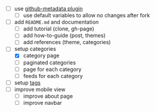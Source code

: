 - [ ] use [github-metadata plugin](https://github.com/jekyll/github-metadata)
    - [ ] use default variables to allow no changes after fork
- [ ] add `README.md` and documentation
    - [ ] add tutorial (clone, gh-page)
    - [ ] add how-to-guide (post, themes) 
    - [ ] add references (theme, categories) 
- [ ] setup categories
    - [x] category page 
    - [ ] paginated categories 
    - [ ] page for each category 
    - [ ] feeds for each category
- [ ] setup [ tags ](http://longqian.me/2017/02/09/github-jekyll-tag/)
- [ ] improve mobile view 
    - [ ] improve about page
    - [ ] improve navbar
